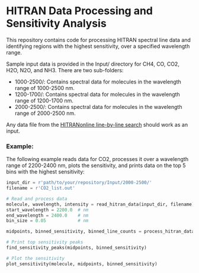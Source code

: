 # HITRAN Data Processing and Sensitivity Analysis

This repository contains code for processing HITRAN spectral line data and identifying regions with the highest sensitivity, over a specified wavelength range.

Sample input data is provided in the Input/ directory for CH4, CO, CO2, H2O, N2O, and NH3. There are two sub-folders:
- 1000-2500/: Contains spectral data for molecules in the wavelength range of 1000-2500 nm.
- 1200-1700/: Contains spectral data for molecules in the wavelength range of 1200-1700 nm.
- 2000-2500/: Contains spectral data for molecules in the wavelength range of 2000-2500 nm.

Any data file from the [HITRANonline line-by-line search](https://hitran.org/lbl/) should work as an input.

### Example:

The following example reads data for CO2, processes it over a wavelength range of 2200-2400 nm, plots the sensitivity, and prints data on the top 5 bins with the highest sensitivity:

```python
input_dir = r'path/to/your/repository/Input/2000-2500/'
filename = r'CO2_list.out'

# Read and process data
molecule, wavelength, intensity = read_hitran_data(input_dir, filename)
start_wavelength = 2200.0  # nm
end_wavelength = 2400.0    # nm
bin_size = 0.05            # nm

midpoints, binned_sensitivity, binned_line_counts = process_hitran_data(wavelength, intensity, start_wavelength, end_wavelength, bin_size)

# Print top sensitivity peaks
find_sensitivity_peaks(midpoints, binned_sensitivity)

# Plot the sensitivity
plot_sensitivity(molecule, midpoints, binned_sensitivity)
